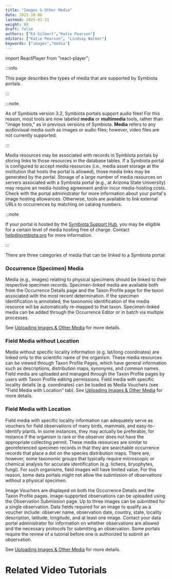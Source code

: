 ```yaml
---
title: "Images & Other Media"
date: 2021-10-06
lastmod: 2025-01-31
weight: 80
draft: false
authors: ["Ed Gilbert","Katie Pearson"]
editors: ["Katie Pearson", "Lindsay Walker"]
keywords: ["images","media"]
---
```


import ReactPlayer from "react-player";

:::info

This page describes the types of media that are supported by Symbiota portals.

:::

:::note

As of Symbiota version 3.2, Symbiota portals support audio files! For this reason, most tools are now labeled **media** or **multimedia** tools, rather than "image tools," as in previous versions of Symbiota. **Media** refers to any audiovisual media such as images or audio files; however, video files are not currently supported.

:::

Media resources may be associated with records in Symbiota portals by storing links to those resources in the database tables. If a Symbiota portal is configured to accept media resources (i.e., media asset storage at the institution that hosts the portal is allowed), those media links may be generated by the portal. Storage of a large number of media resources on servers associated with a Symbiota portal (e.g., at Arizona State University) may require an media-hosting agreement and/or incur media-hosting costs. Check with the portal administrator for more information about your portal's image hosting allowances. Otherwise, tools are available to link external URLs to occurrences by matching on catalog numbers.

:::note

If your portal is hosted by the [Symbiota Support Hub](https://symbiota.org/symbiota-portals/), you may be eligible for a certain level of media hosting free of charge. Contact [help@symbiota.org](mailto:help@symbiota.org) for more information.

:::

There are three categories of media that can be linked to a Symbiota portal:

### Occurrence (Specimen) Media

Media (e.g., images) relating to physical specimens should be linked to their respective specimen records. Specimen-linked media are available both from the Occurrence Details page and the Taxon Profile page for the taxon associated with the most recent determination. If the specimen identification is annotated, the taxonomic identification of the media resource will be automatically re-mapped to that taxon. Specimen-linked media can be added through the Occurrence Editor or in batch via multiple processes.

See [Uploading Images & Other Media](/docs/Editor_Guide/Images_Media/batch_uploading_images) for more details.

### Field Media without Location

Media without specific locality information (e.g. lat/long coordinates) are linked only to the scientific name of the organism. These media resources can be viewed through Taxon Profile Pages, which have general information such as descriptions, distribution maps, synonyms, and common names. Field media are uploaded and managed through the Taxon Profile pages by users with Taxon Profile editing permissions. Field media with specific locality details (e.g. coordinates) can be loaded as Media Vouchers (see "Field Media with Location" tab). See [Uploading Images & Other Media](/docs/Editor_Guide/Images_Media/batch_uploading_images) for more details.

### Field Media with Location

Field media with specific locality information can adequately serve as vouchers for field observations of many birds, mammals, and easy-to-identify plants. In some instances, they may actually be preferable, for instance if the organism is rare or the observer does not have the appropriate collecting permit. These media resources are similar to georeferenced specimen records in that they are searchable occurrence records that place a dot on the species distribution maps. There are, however, some taxonomic groups that typically require microscopic or chemical analysis for accurate identification (e.g. lichens, bryophytes, fungi). For such organisms, field images will have limited value. For this reason, some data portals might not allow the submission of observations without a physical specimen.

Image Vouchers are displayed on both the Occurrence Details and the Taxon Profile pages. Image-supported observations can be uploaded using the Observation Submission page. Up to three images can be submitted for a single observation. Data fields required for an image to qualify as a voucher include: observer name, observation date, country, state, locality description, latitude, longitude, and at least one image. Contact your data portal administrator for information on whether observations are allowed and the necessary protocols for submitting an observation. Some portals require the review of a tutorial before one is authorized to submit an observation.

See [Uploading Images & Other Media](/docs/Editor_Guide/Images_Media/batch_uploading_images) for more details.

# Related Video Tutorials

<ReactPlayer
  playing={false}
  controls
  url="https://vimeo.com/m1HHN4g4NGg"
/>

<ReactPlayer
  playing={false}
  controls
  url="https://vimeo.com/v2bcx4oKDVI"
/>
